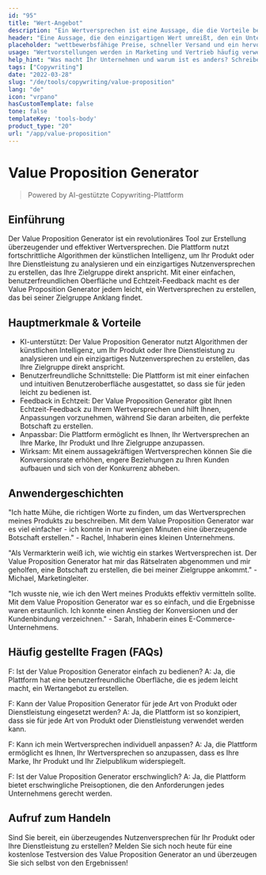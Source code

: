 ```yaml
---
id: "95"
title: "Wert-Angebot"
description: "Ein Wertversprechen ist eine Aussage, die die Vorteile beschreibt, die ein Unternehmen seinen Kunden bietet. Es ist eine Aussage darüber, was das Unternehmen für seine Kunden tun kann, und wird oft als Mittel verwendet, um ein Unternehmen von einem anderen zu unterscheiden."
header: "Eine Aussage, die den einzigartigen Wert umreißt, den ein Unternehmen seinen Kunden bietet."
placeholder: "wettbewerbsfähige Preise, schneller Versand und ein hervorragender Kundenservice."
usage: "Wertvorstellungen werden in Marketing und Vertrieb häufig verwendet, um zu vermitteln, was ein Unternehmen tut und warum es sich von anderen unterscheidet. Der folgende Generator kann Ihnen dabei helfen, eine stilistische Wertvorstellung zu entwerfen und zu entwickeln, die eng auf Ihre Marke abgestimmt ist"
help_hint: "Was macht Ihr Unternehmen und warum ist es anders? Schreiben Sie es auf, und wir machen daraus eine Value Proposition."
tags: ["Copywriting"]
date: "2022-03-28"
slug: "/de/tools/copywriting/value-proposition"
lang: "de"
icon: "vrpano"
hasCustomTemplate: false
tone: false
templateKey: 'tools-body'
product_type: "20"
url: "/app/value-proposition"
---
```

# Value Proposition Generator

> Powered by AI-gestützte Copywriting-Plattform

## Einführung

Der Value Proposition Generator ist ein revolutionäres Tool zur Erstellung überzeugender und effektiver Wertversprechen. Die Plattform nutzt fortschrittliche Algorithmen der künstlichen Intelligenz, um Ihr Produkt oder Ihre Dienstleistung zu analysieren und ein einzigartiges Nutzenversprechen zu erstellen, das Ihre Zielgruppe direkt anspricht. Mit einer einfachen, benutzerfreundlichen Oberfläche und Echtzeit-Feedback macht es der Value Proposition Generator jedem leicht, ein Wertversprechen zu erstellen, das bei seiner Zielgruppe Anklang findet. 

## Hauptmerkmale & Vorteile

- KI-unterstützt: Der Value Proposition Generator nutzt Algorithmen der künstlichen Intelligenz, um Ihr Produkt oder Ihre Dienstleistung zu analysieren und ein einzigartiges Nutzenversprechen zu erstellen, das Ihre Zielgruppe direkt anspricht.
- Benutzerfreundliche Schnittstelle: Die Plattform ist mit einer einfachen und intuitiven Benutzeroberfläche ausgestattet, so dass sie für jeden leicht zu bedienen ist.
- Feedback in Echtzeit: Der Value Proposition Generator gibt Ihnen Echtzeit-Feedback zu Ihrem Wertversprechen und hilft Ihnen, Anpassungen vorzunehmen, während Sie daran arbeiten, die perfekte Botschaft zu erstellen.
- Anpassbar: Die Plattform ermöglicht es Ihnen, Ihr Wertversprechen an Ihre Marke, Ihr Produkt und Ihre Zielgruppe anzupassen.
- Wirksam: Mit einem aussagekräftigen Wertversprechen können Sie die Konversionsrate erhöhen, engere Beziehungen zu Ihren Kunden aufbauen und sich von der Konkurrenz abheben.

## Anwendergeschichten

"Ich hatte Mühe, die richtigen Worte zu finden, um das Wertversprechen meines Produkts zu beschreiben. Mit dem Value Proposition Generator war es viel einfacher - ich konnte in nur wenigen Minuten eine überzeugende Botschaft erstellen." - Rachel, Inhaberin eines kleinen Unternehmens.

"Als Vermarkterin weiß ich, wie wichtig ein starkes Wertversprechen ist. Der Value Proposition Generator hat mir das Rätselraten abgenommen und mir geholfen, eine Botschaft zu erstellen, die bei meiner Zielgruppe ankommt." - Michael, Marketingleiter.

"Ich wusste nie, wie ich den Wert meines Produkts effektiv vermitteln sollte. Mit dem Value Proposition Generator war es so einfach, und die Ergebnisse waren erstaunlich. Ich konnte einen Anstieg der Konversionen und der Kundenbindung verzeichnen." - Sarah, Inhaberin eines E-Commerce-Unternehmens.

## Häufig gestellte Fragen (FAQs)

F: Ist der Value Proposition Generator einfach zu bedienen?
A: Ja, die Plattform hat eine benutzerfreundliche Oberfläche, die es jedem leicht macht, ein Wertangebot zu erstellen.

F: Kann der Value Proposition Generator für jede Art von Produkt oder Dienstleistung eingesetzt werden?
A: Ja, die Plattform ist so konzipiert, dass sie für jede Art von Produkt oder Dienstleistung verwendet werden kann.

F: Kann ich mein Wertversprechen individuell anpassen?
A: Ja, die Plattform ermöglicht es Ihnen, Ihr Wertversprechen so anzupassen, dass es Ihre Marke, Ihr Produkt und Ihr Zielpublikum widerspiegelt.

F: Ist der Value Proposition Generator erschwinglich?
A: Ja, die Plattform bietet erschwingliche Preisoptionen, die den Anforderungen jedes Unternehmens gerecht werden.

## Aufruf zum Handeln

Sind Sie bereit, ein überzeugendes Nutzenversprechen für Ihr Produkt oder Ihre Dienstleistung zu erstellen? Melden Sie sich noch heute für eine kostenlose Testversion des Value Proposition Generator an und überzeugen Sie sich selbst von den Ergebnissen!